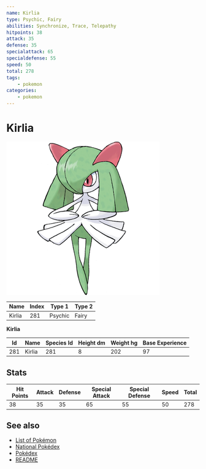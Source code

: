 ```yaml
---
name: Kirlia
type: Psychic, Fairy
abilities: Synchronize, Trace, Telepathy
hitpoints: 38
attack: 35
defense: 35
specialattack: 65
specialdefense: 55
speed: 50
total: 278
tags:
    - pokemon
categories:
    - pokemon
---
```


# Kirlia


![Kirlia](images/281.png)

| **Name** | **Index** | **Type 1** | **Type 2** |
|----|----|----|----|
| Kirlia | 281 | Psychic | Fairy  |

**Kirlia** 




| **Id** | **Name** | **Species Id** | **Height dm** | **Weight hg** | **Base Experience** |
|--------|----------|----------------|------------|------------|---------------------|
| 281 | Kirlia | 281 | 8 | 202 | 97 |



## Stats

| **Hit Points** | **Attack** | **Defense** | **Special Attack** | **Special Defense** | **Speed** | **Total** |
|----------------|------------|-------------|--------------------|---------------------|-----------|-----------|
| 38 | 35 | 35 | 65 | 55 | 50 | 278 |

## See also

- [List of Pokémon](../pokemon.md)
- [National Pokédex](../national_pokedex.md)
- [Pokédex](../pokedex.md)
- [README](../README.md)
